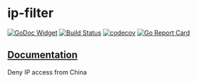 # ip-filter
[![GoDoc Widget](https://godoc.org/github.com/liucxer/ip-filter?status.svg)](https://godoc.org/github.com/liucxer/ip-filter)
[![Build Status](https://travis-ci.org/liucxer/ip-filter.svg?branch=master)](https://travis-ci.org/liucxer/ip-filter)
[![codecov](https://codecov.io/gh/liucxer/ip-filter/branch/master/graph/badge.svg)](https://codecov.io/gh/liucxer/ip-filter)
[![Go Report Card](https://goreportcard.com/badge/github.com/liucxer/ip-filter)](https://goreportcard.com/report/github.com/liucxer/ip-filter)

## [Documentation](https://github.com/liucxer/ip-filter/wiki)
Deny IP access from China
